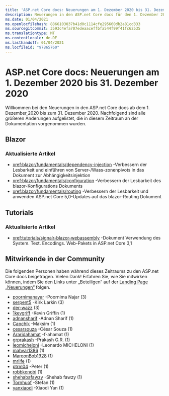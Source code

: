 ```yaml
---
title: 'ASP.net Core docs: Neuerungen am 1. Dezember 2020 bis 31. Dezember 2020'
description: Neuerungen in den ASP.net Core docs für den 1. Dezember 2020 bis 31. Dezember 2020.
ms.date: 01/04/2021
ms.openlocfilehash: 8866103037b41d0c1114cfe295660db2a81cd333
ms.sourcegitcommit: 3593c4efa707edeaaceffbfa544f99f41fc62535
ms.translationtype: MT
ms.contentlocale: de-DE
ms.lasthandoff: 01/04/2021
ms.locfileid: "97865760"
---
```

# <a name="aspnet-core-docs-whats-new-for-december-1-2020---december-31-2020"></a>ASP.net Core docs: Neuerungen am 1. Dezember 2020 bis 31. Dezember 2020

Willkommen bei den Neuerungen in den ASP.net Core docs ab dem 1. Dezember 2020 bis zum 31. Dezember 2020. Nachfolgend sind alle größeren Änderungen aufgelistet, die in diesem Zeitraum an der Dokumentation vorgenommen wurden.

## <a name="blazor"></a>Blazor

### <a name="updated-articles"></a>Aktualisierte Artikel

- <xref:blazor/fundamentals/dependency-injection> -Verbessern der Lesbarkeit und einführen von Server-/Wass-zonenpivots in das Dokument zur Abhängigkeitsinjektion
- <xref:blazor/fundamentals/configuration> -Verbessern der Lesbarkeit des blazor-Konfigurations Dokuments
- <xref:blazor/fundamentals/routing> -Verbessern der Lesbarkeit und anwenden ASP.net Core 5,0-Updates auf das blazor-Routing Dokument

## <a name="tutorials"></a>Tutorials

### <a name="updated-articles"></a>Aktualisierte Artikel

- <xref:tutorials/signalr-blazor-webassembly> -Dokument Verwendung des System. Text. Encodings. Web-Pakets in ASP.net Core 3,1

## <a name="community-contributors"></a>Mitwirkende in der Community

Die folgenden Personen haben während dieses Zeitraums zu den ASP.net Core docs beigetragen. Vielen Dank! Erfahren Sie, wie Sie mitwirken können, indem Sie den Links unter „Beteiligen“ auf der [Landing Page „Neuerungen“](index.yml) folgen.

- [poornimanayar](https://github.com/poornimanayar) -Poornima Najar (3)
- [serpent5](https://github.com/serpent5) -Kirk Larkin (3)
- [der-wazz](https://github.com/the-wazz) (3)
- [1kevgriff](https://github.com/1kevgriff) -Kevin Griffin (1)
- [adnansharif](https://github.com/adnanSharif) -Adnan Sharif (1)
- [Capchik](https://github.com/CAPCHIK) -Maksim (1)
- [cesarsouza](https://github.com/cesarsouza) -César Souza (1)
- [Araridahamat](https://github.com/FaridAhamat) -f-ahamat (1)
- [grprakash](https://github.com/grprakash) -Prakash G.R. (1)
- [leomicheloni](https://github.com/leomicheloni) -Leonardo MICHELONI (1)
- [mahyar1386](https://github.com/mahyar1386) (1)
- [MaroonBob1928](https://github.com/MaroonBob1928) (1)
- [mrlife](https://github.com/mrlife) (1)
- [ptrm04](https://github.com/ptrm04) -Peter (1)
- [robbkenobi](https://github.com/robbkenobi) (1)
- [shehabafawzy](https://github.com/shehabafawzy) -Shehab fawzy (1)
- [Tornhuof](https://github.com/Tornhoof) -Stefan (1)
- [yanxiaodi](https://github.com/yanxiaodi) -Xiaodi Yan (1)
